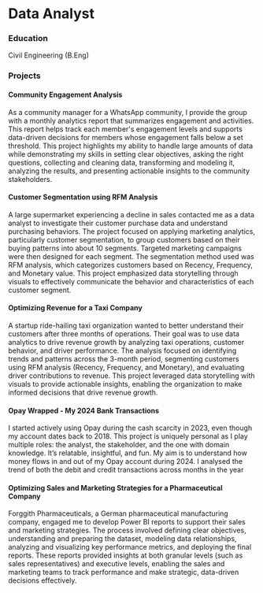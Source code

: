 # Data Analyst

### Education
Civil Engineering (B.Eng)

### Projects
#### Community Engagement Analysis
As a community manager for a WhatsApp community, I provide the group with a monthly analytics report that summarizes engagement and activities. This report helps track each member's engagement levels and supports data-driven decisions for members whose engagement falls below a set threshold. This project highlights my ability to handle large amounts of data while demonstrating my skills in setting clear objectives, asking the right questions, collecting and cleaning data, transforming and modeling it, analyzing the results, and presenting actionable insights to the community stakeholders.

#### Customer Segmentation using RFM Analysis
A large supermarket experiencing a decline in sales contacted me as a data analyst to investigate their customer purchase data and understand purchasing behaviors. The project focused on applying marketing analytics, particularly customer segmentation, to group customers based on their buying patterns into about 10 segments. Targeted marketing campaigns were then designed for each segment. The segmentation method used was RFM analysis, which categorizes customers based on Recency, Frequency, and Monetary value. This project emphasized data storytelling through visuals to effectively communicate the behavior and characteristics of each customer segment.

#### Optimizing Revenue for a Taxi Company
A startup ride-hailing taxi organization wanted to better understand their customers after three months of operations. Their goal was to use data analytics to drive revenue growth by analyzing taxi operations, customer behavior, and driver performance. The analysis focused on identifying trends and patterns across the 3-month period, segmenting customers using RFM analysis (Recency, Frequency, and Monetary), and evaluating driver contributions to revenue. This project leveraged data storytelling with visuals to provide actionable insights, enabling the organization to make informed decisions that drive revenue growth.

#### Opay Wrapped - My 2024 Bank Transactions
I started actively using Opay during the cash scarcity in 2023, even though my account dates back to 2018. This project is uniquely personal as I play multiple roles: the analyst, the stakeholder, and the one with domain knowledge. It’s relatable, insightful, and fun. My aim is to understand how money flows in and out of my Opay account during 2024. I analysed the trend of both the debit and credit transactions across months in the year

#### Optimizing Sales and Marketing Strategies for a Pharmaceutical Company
Forggith Pharmaceuticals, a German pharmaceutical manufacturing company, engaged me to develop Power BI reports to support their sales and marketing strategies. The process involved defining clear objectives, understanding and preparing the dataset, modeling data relationships, analyzing and visualizing key performance metrics, and deploying the final reports. These reports provided insights at both granular levels (such as sales representatives) and executive levels, enabling the sales and marketing teams to track performance and make strategic, data-driven decisions effectively.


